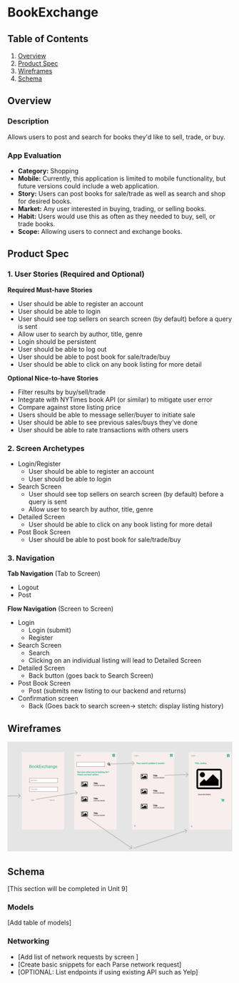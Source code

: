 # BookExchange

## Table of Contents
1. [Overview](#Overview)
1. [Product Spec](#Product-Spec)
1. [Wireframes](#Wireframes)
2. [Schema](#Schema)

## Overview
### Description
Allows users to post and search for books they'd like to sell, trade, or buy.

### App Evaluation

- **Category:** 
Shopping 
- **Mobile:**  Currently, this application is limited to mobile functionality, but future versions could include a web application.
- **Story:** Users can post books for sale/trade as well as search and shop for desired books.
- **Market:** Any user interested in buying, trading, or selling books.
- **Habit:** Users would use this as often as they needed to buy, sell, or trade books.
- **Scope:** Allowing users to connect and exchange books.

## Product Spec

### 1. User Stories (Required and Optional)

**Required Must-have Stories**

* User should be able to register an account
* User should be able to login
* User should see top sellers on search screen (by default) before a query is sent
* Allow user to search by author, title, genre
* Login should be persistent
* User should be able to log out
* User should be able to post book for sale/trade/buy
* User should be able to click on any book listing for more detail


**Optional Nice-to-have Stories**

* Filter results by buy/sell/trade
* Integrate with NYTimes book API (or similar) to mitigate user error
* Compare against store listing price
* Users should be able to message seller/buyer to initiate sale
* User should be able to see previous sales/buys they've done
* User should be able to rate transactions with others users

### 2. Screen Archetypes

* Login/Register
   * User should be able to register an account
   * User should be able to login
* Search Screen
   * User should see top sellers on search screen (by default) before a query is sent
   * Allow user to search by author, title, genre
* Detailed Screen
  * User should be able to click on any book listing for more detail
* Post Book Screen
  * User should be able to post book for sale/trade/buy



### 3. Navigation

**Tab Navigation** (Tab to Screen)

* Logout
* Post

**Flow Navigation** (Screen to Screen)

* Login
   * Login (submit)
   * Register
* Search Screen
   * Search
   * Clicking on an individual listing will lead to Detailed Screen
* Detailed Screen
   * Back button (goes back to Search Screen)
* Post Book Screen
  * Post (submits new listing to our backend and returns)
* Confirmation screen
  * Back (Goes back to search screen-> stetch: display listing history)
  

## Wireframes

<img src="wireframe.png" width=600>

## Schema 
[This section will be completed in Unit 9]
### Models
[Add table of models]
### Networking
- [Add list of network requests by screen ]
- [Create basic snippets for each Parse network request]
- [OPTIONAL: List endpoints if using existing API such as Yelp]
